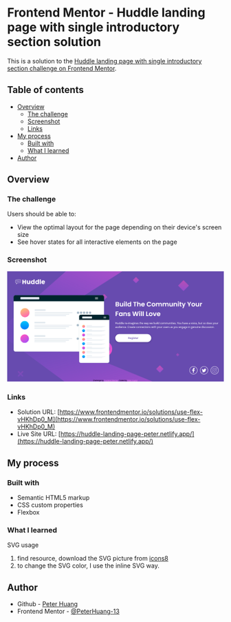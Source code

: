 # Frontend Mentor - Huddle landing page with single introductory section solution

This is a solution to the [Huddle landing page with single introductory section challenge on Frontend Mentor](https://www.frontendmentor.io/challenges/huddle-landing-page-with-a-single-introductory-section-B_2Wvxgi0).

## Table of contents

- [Overview](#overview)
  - [The challenge](#the-challenge)
  - [Screenshot](#screenshot)
  - [Links](#links)
- [My process](#my-process)
  - [Built with](#built-with)
  - [What I learned](#what-i-learned)
- [Author](#author)

## Overview

### The challenge

Users should be able to:

- View the optimal layout for the page depending on their device's screen size
- See hover states for all interactive elements on the page

### Screenshot

![](./screenshot.png)

### Links

- Solution URL: [https://www.frontendmentor.io/solutions/use-flex-vHKhDp0_M](https://www.frontendmentor.io/solutions/use-flex-vHKhDp0_M)
- Live Site URL: [https://huddle-landing-page-peter.netlify.app/](https://huddle-landing-page-peter.netlify.app/)

## My process

### Built with

- Semantic HTML5 markup
- CSS custom properties
- Flexbox

### What I learned

SVG usage

1. find resource, download the SVG picture from [icons8](https://icons8.com/)
1. to change the SVG color, I use the inline SVG way.

## Author

- Github - [Peter Huang](https://github.com/PeterHuang-13)
- Frontend Mentor - [@PeterHuang-13](https://www.frontendmentor.io/profile/PeterHuang-13)
